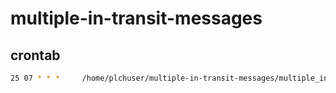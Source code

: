 # multiple-in-transit-messages

## crontab

```bash
25 07 * * *     /home/plchuser/multiple-in-transit-messages/multiple_in_transit_messages.sh
```
